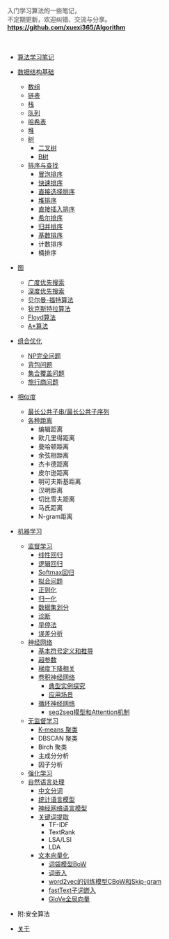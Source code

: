 
#### <font color=gray>入门学习算法的一些笔记，<br>不定期更新，欢迎纠错、交流与分享。<br>https://github.com/xuexi365/Algorithm </font>

<br>

* [算法学习笔记](README.md)
* [数据结构基础](data-structure/index.md)
    * [数组](data-structure/array.md)
    * [链表](data-structure/linked-list.md)
    * [栈](data-structure/stack.md)
    * [队列](data-structure/queue.md)
    * [哈希表](data-structure/hash-table.md)
    * [堆](data-structure/heap.md)
    * [树](data-structure/tree.md)
        * [二叉树](data-structure/binary-tree.md)
        * [B树](data-structure/b-tree.md)
    * [排序与查找](sort-and-search/index.md)
        * [冒泡排序](sort-and-search/bubble-sort.md)
        * [快速排序](sort-and-search/quick-sort.md)
        * [直接选择排序](sort-and-search/selection-sort.md)
        * [堆排序](sort-and-search/heap-sort.md)
        * [直接插入排序](sort-and-search/insertion-sort.md)
        * [希尔排序](sort-and-search/shell-sort.md)
        * [归并排序](sort-and-search/merge-sort.md)
        * [基数排序](sort-and-search/radix-sort.md)
        * 计数排序
        * 桶排序
* [图](graph/index.md)
    * [广度优先搜索](graph/breadth-first-search.md)
    * [深度优先搜索](graph/depth-first-search.md)
    * [贝尔曼-福特算法](graph/bellman-ford.md)
    * [狄克斯特拉算法](graph/dijkstra.md)
    * [Floyd算法](graph/floyd.md)
    * [A*算法](graph/a-start.md)
* [组合优化](combinatorial-optimization/index.md)
    * [NP完全问题](combinatorial-optimization/np-completeness.md)
    * [背包问题](combinatorial-optimization/knapsack-problem.md)
    * [集合覆盖问题](combinatorial-optimization/set-covering-problem.md)
    * [旅行商问题](combinatorial-optimization/traveling-salesman-problem.md)
* [相似度](similarity/index.md)
    * [最长公共子串/最长公共子序列](similarity/lcs.md)
    * [各种距离](similarity/distance.md)
        * 编辑距离
        * 欧几里得距离
        * 曼哈顿距离
        * 余弦相距离
        * 杰卡德距离
        * 皮尔逊距离
        * 明可夫斯基距离
        * 汉明距离
        * 切比雪夫距离
        * 马氏距离
        * N-gram距离
* [机器学习](machine-learning/index.md)
    * [监督学习](machine-learning/supervised-learning/index.md)
      * [线性回归](machine-learning/supervised-learning/linear-regression.md)
      * [逻辑回归](machine-learning/supervised-learning/logistic-regression.md)
      * [Softmax回归](machine-learning/supervised-learning/softmax.md)
      * [拟合问题](machine-learning/supervised-learning/fitting.md)
      * [正则化](machine-learning/supervised-learning/regularization.md)
      * [归一化](machine-learning/supervised-learning/normalizing-inputs.md)  
      * [数据集划分](machine-learning/supervised-learning/data-set-division.md)          
      * [诊断](machine-learning/supervised-learning/giagnosing.md)
      * [早停法](machine-learning/supervised-learning/early-stopping.md) 
      * [误差分析](machine-learning/supervised-learning/error-analysis.md)
    * [神经网络](machine-learning/neural-network/index.md)
        * [基本符号定义和推导](machine-learning/neural-network/base-symbol.md)
        * [超参数](machine-learning/neural-network/hyperparameter.md)
        * [梯度下降相关](machine-learning/neural-network/gradient-descent.md)   
        * [卷积神经网络](machine-learning/neural-network/cnn/cnn.md)
            * [典型实例探究](machine-learning/neural-network/cnn/case.md)
            * [应用场景](machine-learning/neural-network/cnn/application.md)  
        * [循环神经网络](machine-learning/neural-network/rnn/rnn.md)  
            * [seq2seq模型和Attention机制](machine-learning/neural-network/rnn/seq2seq-attention.md)
    * [无监督学习](machine-learning/unsupervised-learning/index.md)
        * [K-means 聚类](machine-learning/unsupervised-learning/k-means.md)  
        * DBSCAN 聚类
        * Birch 聚类
        * 主成分分析
        * 因子分析
    * [强化学习](machine-learning/reinforcement-learning/index.md)
    * [自然语言处理](machine-learning/nlp/index.md)
        * [中文分词](machine-learning/nlp/Chinese-word-segmentation.md)  
        * [统计语言模型](machine-learning/nlp/statistical-language-model.md)
        * [神经网络语言模型](machine-learning/nlp/nnlm.md)
        * [关键词提取](machine-learning/nlp/keywords-extraction.md)  
            * TF-IDF  
            * TextRank  
            * LSA/LSI   
            * LDA  
        * [文本向量化](machine-learning/nlp/vector.md)
            * [词袋模型BoW](machine-learning/nlp/bow.md)
            * [词嵌入](machine-learning/nlp/word-embedding.md)
            * [word2vec的训练模型CBoW和Skip-gram](machine-learning/nlp/word2vec.md)
            * [fastText子词嵌入](machine-learning/nlp/fastText.md)
            * [GloVe全局向量](machine-learning/nlp/glove.md)


* 附:安全算法
* [关于](about.md)
